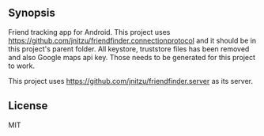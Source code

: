 ## Synopsis

Friend tracking app for Android. This project uses https://github.com/jnitzu/friendfinder.connectionprotocol 
and it should be in this project's parent folder. All keystore, truststore files has been removed and also Google maps api key.
Those needs to be generated for this project to work.

This project uses https://github.com/jnitzu/friendfinder.server as its server.

## License

MIT